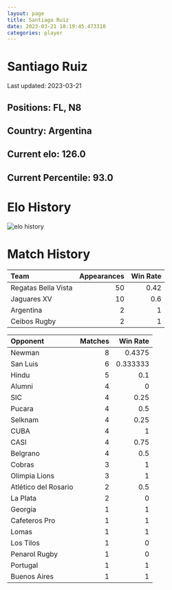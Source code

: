 ```yaml
---  
layout: page  
title: Santiago Ruiz  
date: 2023-03-21 18:19:45.473310  
categories: player  
---
```

# Santiago Ruiz


Last updated: 2023-03-21
## Positions: FL, N8

## Country: Argentina

## Current elo: 126.0

## Current Percentile: 93.0

# Elo History


![elo history](history_SantiagoRuiz.png)
# Match History


| Team                |   Appearances |   Win Rate |
|:--------------------|--------------:|-----------:|
| Regatas Bella Vista |            50 |       0.42 |
| Jaguares XV         |            10 |       0.6  |
| Argentina           |             2 |       1    |
| Ceibos Rugby        |             2 |       1    |

| Opponent             |   Matches |   Win Rate |
|:---------------------|----------:|-----------:|
| Newman               |         8 |   0.4375   |
| San Luis             |         6 |   0.333333 |
| Hindu                |         5 |   0.1      |
| Alumni               |         4 |   0        |
| SIC                  |         4 |   0.25     |
| Pucara               |         4 |   0.5      |
| Selknam              |         4 |   0.25     |
| CUBA                 |         4 |   1        |
| CASI                 |         4 |   0.75     |
| Belgrano             |         4 |   0.5      |
| Cobras               |         3 |   1        |
| Olimpia Lions        |         3 |   1        |
| Atlético del Rosario |         2 |   0.5      |
| La Plata             |         2 |   0        |
| Georgia              |         1 |   1        |
| Cafeteros Pro        |         1 |   1        |
| Lomas                |         1 |   1        |
| Los Tilos            |         1 |   0        |
| Penarol Rugby        |         1 |   0        |
| Portugal             |         1 |   1        |
| Buenos Aires         |         1 |   1        |